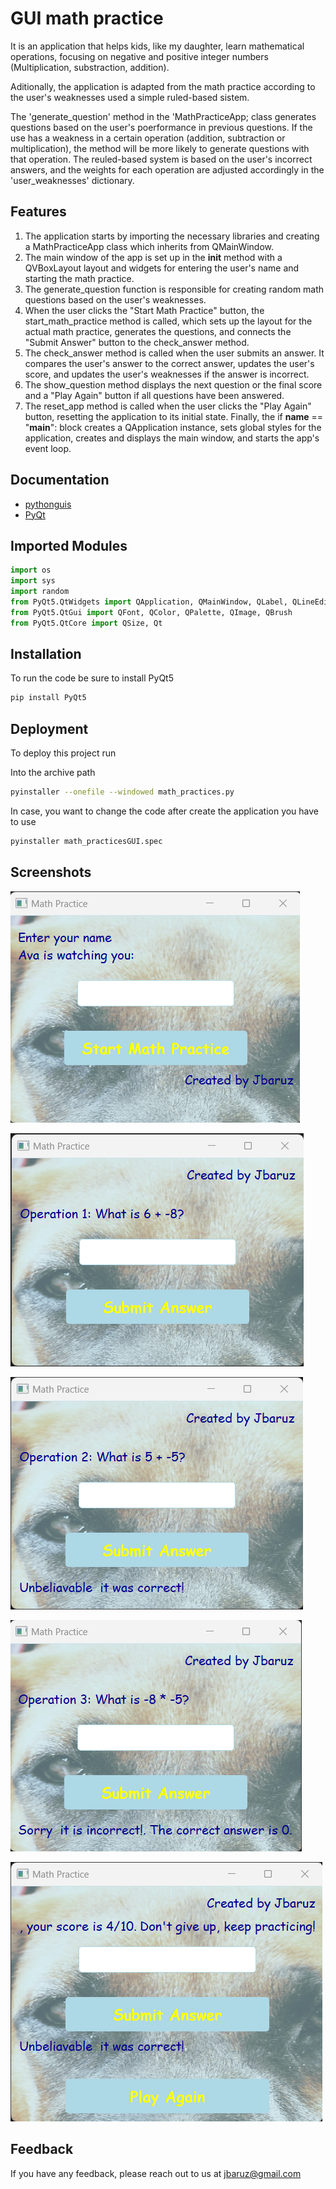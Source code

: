 
# GUI math practice

It is an application that helps kids, like my daughter, learn mathematical operations, focusing on negative and positive integer numbers (Multiplication, substraction, addition).

Aditionally, the application is adapted from the math practice according to the user's weaknesses used a simple ruled-based sistem.

The 'generate_question' method in the 'MathPracticeApp; class generates questions based on the user's poerformance in previous questions. If the use has a weakness in a certain operation (addition, subtraction or multiplication), the method will be more likely to generate questions with that operation. The reuled-based system is based on the user's incorrect answers, and the weights for each operation are adjusted accordingly in the 'user_weaknesses' dictionary.

## Features

1. The application starts by importing the necessary libraries and creating a MathPracticeApp class which inherits from QMainWindow.
2. The main window of the app is set up in the __init__ method with a QVBoxLayout layout and widgets for entering the user's name and starting the math practice.
3. The generate_question function is responsible for creating random math questions based on the user's weaknesses.
4. When the user clicks the "Start Math Practice" button, the start_math_practice method is called, which sets up the layout for the actual math practice, generates the questions, and connects the "Submit Answer" button to the check_answer method.
5. The check_answer method is called when the user submits an answer. It compares the user's answer to the correct answer, updates the user's score, and updates the user's weaknesses if the answer is incorrect.
6. The show_question method displays the next question or the final score and a "Play Again" button if all questions have been answered.
7. The reset_app method is called when the user clicks the "Play Again" button, resetting the application to its initial state.
Finally, the if __name__ == "__main__": block creates a QApplication instance, sets global styles for the application, creates and displays the main window, and starts the app's event loop.

## Documentation

 - [pythonguis](https://www.pythonguis.com/faq/adding-images-to-pyqt5-applications/)
 - [PyQt](https://wiki.python.org/moin/PyQt)


## Imported Modules

```python
import os
import sys
import random
from PyQt5.QtWidgets import QApplication, QMainWindow, QLabel, QLineEdit, QPushButton, QVBoxLayout, QWidget
from PyQt5.QtGui import QFont, QColor, QPalette, QImage, QBrush
from PyQt5.QtCore import QSize, Qt
```



## Installation

To run the code be sure to install PyQt5

```bash
pip install PyQt5
```


## Deployment

To deploy this project run

Into the archive path
```bash
pyinstaller --onefile --windowed math_practices.py
```
In case, you want to change the code after create the application you have to use
```bash
pyinstaller math_practicesGUI.spec
```
## Screenshots

![App Screenshot 1](https://github.com/Jbaruz/mathpractice/blob/master/images/display1.png?raw=true)

![App Screenshot 2](https://github.com/Jbaruz/mathpractice/blob/master/images/display2.png?raw=true)

![App Screenshot 3](https://github.com/Jbaruz/mathpractice/blob/master/images/display3.png?raw=true)

![App Screenshot 4](https://github.com/Jbaruz/mathpractice/blob/master/images/dispplay4.png?raw=true)

![App Screenshot 5](https://github.com/Jbaruz/mathpractice/blob/master/images/display5.png?raw=true)

## Feedback

If you have any feedback, please reach out to us at jbaruz@gmail.com

